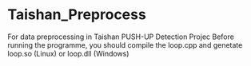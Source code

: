 # Taishan_Preprocess
For data preprocessing in Taishan PUSH-UP Detection Projec
Before running the programme, you should compile the loop.cpp and genetate loop.so (Linux) or loop.dll (Windows)
